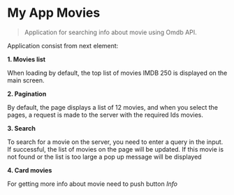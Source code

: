 # My App Movies

> Application for searching info about movie using Omdb API.

Application consist from next element:

__1. Movies list__

 When loading by default, the top list of movies IMDB 250 is displayed on the main screen.

__2. Pagination__

By default, the page displays a list of 12 movies, and when you select the pages, a request is made to the server with the required Ids movies.

__3. Search__

To search for a movie on the server, you need to enter a query in the input. If successful, the list of movies on the page will be updated. If this movie is not found or the list is too large a pop up message will be displayed

__4. Card movies__

For getting more info about movie need to push button _Info_








